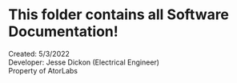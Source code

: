 # This folder contains all Software Documentation!

Created: 5/3/2022                                                                                                                                                         
Developer: Jesse Dickon (Electrical Engineer)                                                                                                                           
Property of AtorLabs                                                                                                                                                     
